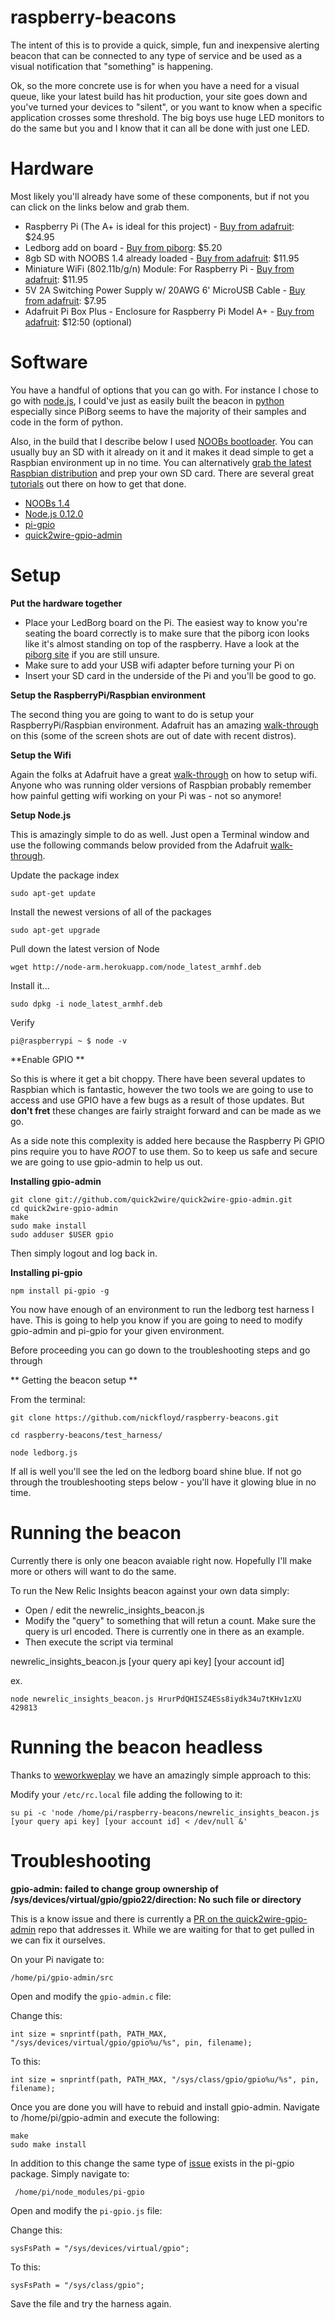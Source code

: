 # raspberry-beacons

The intent of this is to provide a quick, simple, fun and inexpensive alerting beacon that can be connected to any type of service and be used as a visual notification that "something" is happening.

Ok, so the more concrete use is for when you have a need for a visual queue, like your latest build has hit production, your site goes down and you've turned your devices to "silent", or you want to know when a specific application crosses some threshold.  The big boys use huge LED monitors to do the same but you and I know that it can all be done with just one LED.

# Hardware

Most likely you'll already have some of these components, but if not you can click on the links below and grab them.

* Raspberry Pi (The A+ is ideal for this project) - [Buy from adafruit](https://www.adafruit.com/products/2266): $24.95
* Ledborg add on board - [Buy from piborg](https://www.piborg.org/ledborg): $5.20
* 8gb SD with NOOBS 1.4 already loaded - [Buy from adafruit](https://www.adafruit.com/products/1583): $11.95
* Miniature WiFi (802.11b/g/n) Module: For Raspberry Pi - [Buy from adafruit](https://www.adafruit.com/product/814): $11.95
* 5V 2A Switching Power Supply w/ 20AWG 6' MicroUSB Cable - [Buy from adafruit](https://www.adafruit.com/products/1995): $7.95
* Adafruit Pi Box Plus - Enclosure for Raspberry Pi Model A+ - [Buy from adafruit](https://www.adafruit.com/products/2280): $12:50 (optional)

# Software

You have a handful of options that you can go with. For instance I chose to go with [node.js](https://nodejs.org/), I could've just as easily built the beacon in [python](https://www.python.org/) especially since PiBorg seems to have the majority of their samples and code in the form of python.  

Also, in the build that I describe below I used [NOOBs bootloader](http://www.raspberrypi.org/introducing-noobs/).  You can usually buy an SD with it already on it and it makes it dead simple to get a Raspbian environment up in no time.  You can alternatively [grab the latest Raspbian distribution](http://www.raspberrypi.org/downloads/) and prep your own SD card. There are several great [tutorials](http://www.raspberrypi.org/documentation/installation/installing-images/) out there on how to get that done.

* [NOOBs 1.4](http://www.raspberrypi.org/documentation/installation/noobs.md)
* [Node.js 0.12.0](https://nodejs.org/)
* [pi-gpio](https://www.npmjs.com/package/pi-gpio)
* [quick2wire-gpio-admin](https://github.com/quick2wire/quick2wire-gpio-admin)

# Setup

**Put the hardware together**

* Place your LedBorg board on the Pi. The easiest way to know you're seating the board correctly is to make sure that the piborg icon looks like it's almost standing on top of the raspberry.  Have a look at the [piborg site](https://www.piborg.org/ledborg) if you are still unsure.
* Make sure to add your USB wifi adapter before turning your Pi on
* Insert your SD card in the underside of the Pi and you'll be good to go.

**Setup the RaspberryPi/Raspbian environment**

The second thing you are going to want to do is setup your RaspberryPi/Raspbian environment. Adafruit has an amazing [walk-through](https://learn.adafruit.com/adafruits-raspberry-pi-lesson-2-first-time-configuration/overview) on this (some of the screen shots are out of date with recent distros).

**Setup the Wifi**

Again the folks at Adafruit have a great [walk-through](https://learn.adafruit.com/adafruits-raspberry-pi-lesson-3-network-setup/setting-up-wifi-with-raspbian) on how to setup wifi.  Anyone who was running older versions of Raspbian probably remember how painful getting wifi working on your Pi was - not so anymore!

**Setup Node.js**

This is amazingly simple to do as well. Just open a Terminal window and use the following commands below provided from the Adafruit [walk-through](https://learn.adafruit.com/node-embedded-development/installing-node-dot-js).

Update the package index

```
sudo apt-get update
```

Install the newest versions of all of the packages

```
sudo apt-get upgrade
```

Pull down the latest version of Node

```
wget http://node-arm.herokuapp.com/node_latest_armhf.deb
```

Install it...

```
sudo dpkg -i node_latest_armhf.deb
```

Verify

```
pi@raspberrypi ~ $ node -v
```

**Enable GPIO **

So this is where it get a bit choppy.  There have been several updates to Raspbian which is fantastic, however the two tools we are going to use to access and use GPIO have a few bugs as a result of those updates. But **don't fret** these changes are fairly straight forward and can be made as we go. 

As a side note this complexity is added here because the Raspberry Pi GPIO pins require you to have *ROOT* to use them. So to keep us safe and secure we are going to use gpio-admin to help us out.

**Installing gpio-admin**

```
git clone git://github.com/quick2wire/quick2wire-gpio-admin.git
cd quick2wire-gpio-admin
make
sudo make install
sudo adduser $USER gpio
```

Then simply logout and log back in.

**Installing pi-gpio**

```
npm install pi-gpio -g
```

You now have enough of an environment to run the ledborg test harness I have. This is going to help you know if you are going to need to modify gpio-admin and pi-gpio for your given environment.

Before proceeding you can go down to the troubleshooting steps and go through 

** Getting the beacon setup **

From the terminal:

```
git clone https://github.com/nickfloyd/raspberry-beacons.git

cd raspberry-beacons/test_harness/

node ledborg.js
```

If all is well you'll see the led on the ledborg board shine blue.  If not go through the troubleshooting steps below - you'll have it glowing blue in no time.

# Running the beacon

Currently there is only one beacon avaiable right now.  Hopefully I'll make more or others will want to do the same.

To run the New Relic Insights beacon against your own data simply:

* Open / edit the newrelic_insights_beacon.js
* Modify the "query" to something that will retun a count.  Make sure the query is url encoded.  There is currently one in there as an example.
* Then execute the script via terminal

newrelic_insights_beacon.js [your query api key] [your account id]

ex. 
```
node newrelic_insights_beacon.js HrurPdQHISZ4ESs8iydk34u7tKHv1zXU 429813
```

# Running the beacon headless

Thanks to [weworkweplay](http://weworkweplay.com/play/raspberry-pi-nodejs/) we have an amazingly simple approach to this:

Modify your ```/etc/rc.local``` file adding the following to it:

```
su pi -c 'node /home/pi/raspberry-beacons/newrelic_insights_beacon.js [your query api key] [your account id] < /dev/null &'
```



# Troubleshooting

**gpio-admin: failed to change group ownership of /sys/devices/virtual/gpio/gpio22/direction: No such file or directory**

This is a know issue and there is currently a [PR on the quick2wire-gpio-admin](https://github.com/quick2wire/quick2wire-gpio-admin/pull/6) repo that addresses it. While we are waiting for that to get pulled in we can fix it ourselves.

On your Pi navigate to:

```
/home/pi/gpio-admin/src
```

Open and modify the ```gpio-admin.c``` file:

Change this:

```
int size = snprintf(path, PATH_MAX, "/sys/devices/virtual/gpio/gpio%u/%s", pin, filename);
```

To this:

```
int size = snprintf(path, PATH_MAX, "/sys/class/gpio/gpio%u/%s", pin, filename);
```

Once you are done you will have to rebuid and install gpio-admin. Navigate to /home/pi/gpio-admin and execute the following:

```
make
sudo make install 
```

In addition to this change the same type of [issue](https://github.com/rakeshpai/pi-gpio/pull/34) exists in the pi-gpio package.  Simply navigate to:

```
 /home/pi/node_modules/pi-gpio
```   

Open and modify the ```pi-gpio.js``` file:

Change this:

```
sysFsPath = "/sys/devices/virtual/gpio";
```

To this:

```
sysFsPath = "/sys/class/gpio";
```

Save the file and try the harness again.
